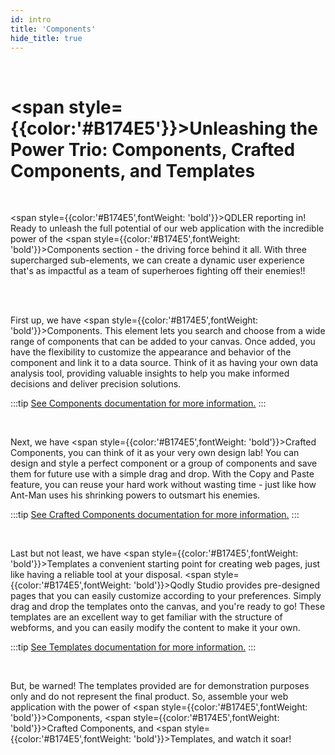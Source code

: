 ```yaml
---
id: intro
title: 'Components'
hide_title: true
---
```


<br />

# <span style={{color:'#B174E5'}}>Unleashing the Power Trio: Components, Crafted Components, and Templates</span>

<br />

<span  style={{color:'#B174E5',fontWeight: 'bold'}}>QDLER</span> reporting in! Ready to unleash the full potential of our web application with the incredible power of the <span  style={{color:'#B174E5',fontWeight: 'bold'}}>Components</span> section - the driving force behind it all. With three supercharged sub-elements, we can create a dynamic user experience that's as impactful as a team of superheroes fighting off their enemies!!

<br />
<br />

First up, we have <span  style={{color:'#B174E5',fontWeight: 'bold'}}>Components</span>. This element lets you search and choose from a wide range of components that can be added to your canvas. Once added, you have the flexibility to customize the appearance and behavior of the component and link it to a data source. Think of it as having your own data analysis tool, providing valuable insights to help you make informed decisions and deliver precision solutions.

:::tip [See Components documentation for more information.](/category/components)
:::

<br />

Next, we have <span style={{color:'#B174E5',fontWeight: 'bold'}}>Crafted Components</span>, you can think of it as your very own design lab! You can design and style a perfect component or a group of components and save them for future use with a simple drag and drop. With the Copy and Paste feature, you can reuse your hard work without wasting time - just like how Ant-Man uses his shrinking powers to outsmart his enemies.

:::tip [See Crafted Components documentation for more information.](craftedComponents/intro)
:::

<br />

Last but not least, we have <span style={{color:'#B174E5',fontWeight: 'bold'}}>Templates</span> a convenient starting point for creating web pages, just like having a reliable tool at your disposal. <span style={{color:'#B174E5',fontWeight: 'bold'}}>Qodly Studio</span> provides pre-designed pages that you can easily customize according to your preferences. Simply drag and drop the templates onto the canvas, and you're ready to go! These templates are an excellent way to get familiar with the structure of webforms, and you can easily modify the content to make it your own.

:::tip [See Templates documentation for more information.](templates/intro)
:::

<br />

But, be warned! The templates provided are for demonstration purposes only and do not represent the final product. So, assemble your web application with the power of <span style={{color:'#B174E5',fontWeight: 'bold'}}>Components</span>, <span style={{color:'#B174E5',fontWeight: 'bold'}}>Crafted Components</span>, and <span style={{color:'#B174E5',fontWeight: 'bold'}}>Templates</span>, and watch it soar!